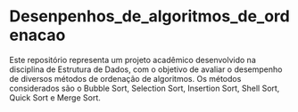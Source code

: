 # Desenpenhos_de_algoritmos_de_ordenacao
 Este repositório representa um projeto acadêmico desenvolvido na disciplina de Estrutura de Dados, com o objetivo de avaliar o desempenho de diversos métodos de ordenação de algoritmos. Os métodos considerados são o Bubble Sort, Selection Sort, Insertion Sort, Shell Sort, Quick Sort e Merge Sort.
